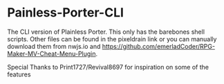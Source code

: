 # Painless-Porter-CLI
The CLI version of Plainless Porter. This only has the barebones shell scripts. Other files can be found in the pixeldrain link or you can manually download them from nwjs.io and https://github.com/emerladCoder/RPG-Maker-MV-Cheat-Menu-Plugin.

Special Thanks to Print1727/Revival8697 for inspiration on some of the features
